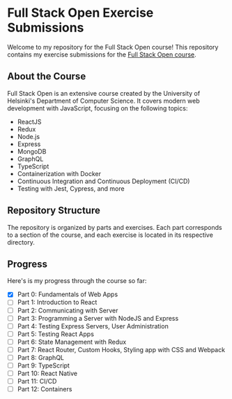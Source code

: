 # Full Stack Open Exercise Submissions

Welcome to my repository for the Full Stack Open course! This repository contains my exercise submissions for the [Full Stack Open course](https://fullstackopen.com/).

## About the Course

Full Stack Open is an extensive course created by the University of Helsinki's Department of Computer Science. It covers modern web development with JavaScript, focusing on the following topics:

- ReactJS
- Redux
- Node.js
- Express
- MongoDB
- GraphQL
- TypeScript
- Containerization with Docker
- Continuous Integration and Continuous Deployment (CI/CD)
- Testing with Jest, Cypress, and more

## Repository Structure

The repository is organized by parts and exercises. Each part corresponds to a section of the course, and each exercise is located in its respective directory.

## Progress

Here's is my progress through the course so far:

- [x] Part 0: Fundamentals of Web Apps
- [ ] Part 1: Introduction to React
- [ ] Part 2: Communicating with Server
- [ ] Part 3: Programming a Server with NodeJS and Express
- [ ] Part 4: Testing Express Servers, User Administration
- [ ] Part 5: Testing React Apps
- [ ] Part 6: State Management with Redux
- [ ] Part 7: React Router, Custom Hooks, Styling app with CSS and Webpack
- [ ] Part 8: GraphQL
- [ ] Part 9: TypeScript
- [ ] Part 10: React Native
- [ ] Part 11: CI/CD
- [ ] Part 12: Containers
